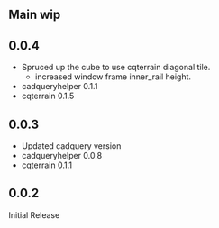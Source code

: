 ## Main wip

## 0.0.4
* Spruced up the cube to use cqterrain diagonal tile.
  * increased window frame inner_rail height.
* cadqueryhelper 0.1.1
* cqterrain 0.1.5

## 0.0.3
* Updated cadquery version
* cadqueryhelper 0.0.8
* cqterrain 0.1.1

## 0.0.2
Initial Release
